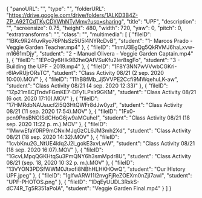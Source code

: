 {
      "panoURL": "",
      "type": "",
      "folderURL": "https://drive.google.com/drive/folders/1ALKD3B4Z-ZP_A92TCdTKyCDYWhNTyMmv?usp=sharing",
      "title": "UPF",
      "description": "",
      "screensize": 0.75,
      "height": 480,
      "width": 720,
      "yaw": 0,
      "pitch": 0,
      "extratransforms": "",
      "class": "",
      "multimedia": [
         {
            "fileID": "1BKc9R24fuvRyo76PNsSz5U5l4NYRcDvB",
            "student": "1- Marcos Prado - Veggie Garden Teacher.mp4"
         },
         {
            "fileID": "1nmU3EgQg5QkRVMJ6haLxvw-m1661mDjy",
            "student": "2 - Manuel Olivera - Veggie Garden Captain.mp4"
         },
         {
            "fileID": "1EPcQy6HIk9B2heQAfVSuKfu2Ier8sgFo",
            "student": "3 - Building the UPF - 2019.mp4"
         },
         {
            "fileID": "1F8Y3NN7wVVwbCGKri-r6lAvRUjrORsTC",
            "student": "Class Activity 08/21 (2 sep. 2020 10:00).MOV"
         },
         {
            "fileID": "11hB8fMb_Jj5VVPE2Ccfi9MWqehuLK-aw",
            "student": "Class Activity 08/21 (4 sep. 2020 12:33)"
         },
         {
            "fileID": "1Zp21m8CjTndvFGmKE7-DFy1LPsIr9GKM",
            "student": "Class Activity 08/21 (6 oct. 2020 17:10).MOV"
         },
         {
            "fileID": "17HMRdbNAUsucf2l5Q3HtQWFr8dJw0yzl",
            "student": "Class Activity 08/21 (11 sep. 2020 17:54).MOV"
         },
         {
            "fileID": "1Fx0-pcn9PnsBNOISdCHoG6jw9aMCuheI",
            "student": "Class Activity 08/21 (18 sep. 2020 11:22 p. m.).MOV"
         },
         {
            "fileID": "1MwwEfaY0RP9mCNxiMJqGzCL6JM3mh2Xd",
            "student": "Class Activity 08/21 (18 sep. 2020 14:32).MOV"
         },
         {
            "fileID": "1cvbKnu2G_NtUE4ldq2J2l_gokE3xvLwW",
            "student": "Class Activity 08/21 (18 sep. 2020 16:07).MOV"
         },
         {
            "fileID": "1GcvLMpqQGKHtqSu3PmQNY6h3smMpdr8U",
            "student": "Class Activity 08/21 (sep. 18, 2020 10:32 p. m.).MOV"
         },
         {
            "fileID": "13VYON3PDSfWWM0Jtxofi8NBhHLHKHOwQ",
            "student": "Our HIstory UPF.jpeg"
         },
         {
            "fileID": "1glfwARW11I2nvgFjReZOEXm0nZjI7awl",
            "student": "UPF-PHOTOS.png"
         },
         {
            "fileID": "1DqEyUUDL3RxkS-dC74R_Tg5R351aPoIA",
            "student": "Veggie Garden Final.mp4"
         }
      ]
   }